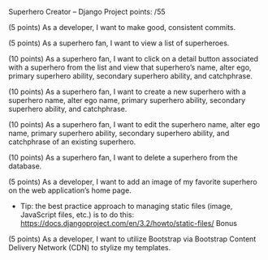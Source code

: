 Superhero Creator – Django
Project points: /55

(5 points) As a developer, I want to make good, consistent commits.

(5 points) As a superhero fan, I want to view a list of superheroes.

(10 points) As a superhero fan, I want to click on a detail button associated with a superhero from the
list and view that superhero’s name, alter ego, primary superhero ability, secondary superhero ability,
and catchphrase.

(10 points) As a superhero fan, I want to create a new superhero with a superhero name, alter ego
name, primary superhero ability, secondary superhero ability, and catchphrase.

(10 points) As a superhero fan, I want to edit the superhero name, alter ego name, primary superhero
ability, secondary superhero ability, and catchphrase of an existing superhero.

(10 points) As a superhero fan, I want to delete a superhero from the database.

(5 points) As a developer, I want to add an image of my favorite superhero on the web application’s
home page.

- Tip: the best practice approach to managing static files (image, JavaScript files, etc.) is to do this:
https://docs.djangoproject.com/en/3.2/howto/static-files/
Bonus

(5 points) As a developer, I want to utilize Bootstrap via Bootstrap Content Delivery Network (CDN) to
stylize my templates. 